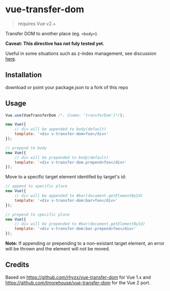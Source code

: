 # vue-transfer-dom

> requires Vue v2.+

Transfer DOM to another place (eg. `<body>`).

**Caveat: This directive has not fuly tested yet.**

Useful in some situations such as z-index management, see discussion [here](https://github.com/vuejs/vue/issues/2130).

## Installation

download or point your package.json to a fork of this repo

## Usage

```js
Vue.use(VueTransferDom /*, {name: 'transferDom'}*/);

new Vue({
    // div will be appended to body(default)
    template: '<div v-transfer-dom>foo</div>'
});

// prepend to body
new Vue({
    // div will be prepended to body(default)
    template: '<div v-transfer-dom.prepend>foo</div>'
});
```

Move to a specific target element identifed by target's id:

```js
// append to specific place
new Vue({
    // div will be appended to #bar(document.getElementById)
    template: '<div v-transfer-dom:bar>foo</div>'
});

// prepend to specific place
new Vue({
    // div will be prepended to #bar(document.getElementById)
    template: '<div v-transfer-dom:bar.prepend>foo</div>'
});
```

**Note:** If appending or prepending to a non-existant target element, an error will be thrown and the element will not be moved.

## Credits

Based on https://github.com/rhyzx/vue-transfer-dom for Vue 1.x
and https://github.com/tmorehouse/vue-transfer-dom for the Vue 2 port.
